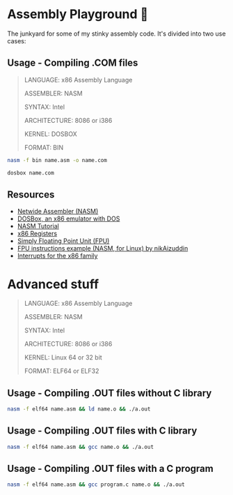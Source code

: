 # Assembly Playground :rocket:

The junkyard for some of my stinky assembly code. It's divided into two use cases:

## Usage - Compiling .COM files

> LANGUAGE: x86 Assembly Language
>
> ASSEMBLER: NASM
>
> SYNTAX: Intel
>
> ARCHITECTURE: 8086 or i386
>
> KERNEL: DOSBOX
>
> FORMAT: BIN

``` bash 
nasm -f bin name.asm -o name.com
```

``` bash
dosbox name.com
```

## Resources

* [Netwide Assembler \(NASM\)](https://www.nasm.us/)
* [DOSBox, an x86 emulator with DOS](https://www.dosbox.com/)
* [NASM Tutorial](https://cs.lmu.edu/~ray/notes/nasmtutorial/)
* [x86 Registers](http://www.eecg.toronto.edu/~amza/www.mindsec.com/files/x86regs.html)
* [Simply Floating Point Unit \(FPU\)](http://www.website.masmforum.com/tutorials/fptute/#intro)
* [FPU instructions example \(NASM, for Linux\) by nikAizuddin](https://gist.github.com/nikAizuddin/0e307cac142792dcdeba)
* [Interrupts for the x86 family](https://jbwyatt.com/253/emu/8086_bios_and_dos_interrupts.html)

# Advanced stuff

> LANGUAGE: x86 Assembly Language
>
> ASSEMBLER: NASM
>
> SYNTAX: Intel
>
> ARCHITECTURE: 8086 or i386
>
> KERNEL: Linux 64 or 32 bit
>
> FORMAT: ELF64 or ELF32

## Usage - Compiling .OUT files without C library

``` bash
nasm -f elf64 name.asm && ld name.o && ./a.out
```

## Usage - Compiling .OUT files with C library

``` bash
nasm -f elf64 name.asm && gcc name.o && ./a.out
```

## Usage - Compiling .OUT files with a C program

``` bash
nasm -f elf64 name.asm && gcc program.c name.o && ./a.out
```



